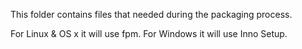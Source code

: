 This folder contains files that needed during the packaging process.

For Linux & OS x it will use fpm.
For Windows it will use Inno Setup.
